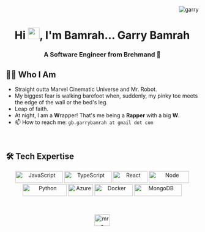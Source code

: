 <p align="right"> <img src="https://komarev.com/ghpvc/?username=g-ix&label=Profile%20views&color=0e75b6&style=flat" alt="garry" /> </p>

<h1 align="center">Hi <img src="https://raw.githubusercontent.com/MartinHeinz/MartinHeinz/master/wave.gif" width="30px">, I'm Bamrah... Garry Bamrah </h1>
<h3 align="center">A Software Engineer from Brehmand 🌟</h3>

## 👨‍💻 Who I Am
- Straight outta Marvel Cinematic Universe and Mr. Robot.
- My biggest fear is walking barefoot when, suddenly, my pinky toe meets the edge of the wall or the bed's leg.
- Leap of faith.
- At night, I am a **W**rapper! That's me being a **Rapper** with a big **W**.
- 📫 How to reach me: `gb.garrybamrah at gmail dot com`

<br>

## 🛠️ Tech Expertise

<p align="center">
    <img src="https://img.shields.io/badge/JavaScript-F7DF1E?style=flat&logo=javascript&logoColor=000" alt="JavaScript" width="124" height="31" />
    <img src="https://img.shields.io/badge/TypeScript-3178C6?style=flat&logo=typescript&logoColor=fff" alt="TypeScript" width="124" height="31" />
    <img src="https://img.shields.io/badge/React-61DAFB?style=flat&logo=react&logoColor=000" alt="React" width="90" height="31" />
    <img src="https://img.shields.io/badge/Node.js-339933?style=flat&logo=nodedotjs&logoColor=fff" alt="Node" width="105" height="31" />
    <img src="https://img.shields.io/badge/Python-3776AB?style=flat&logo=python&logoColor=efbf04&labelColor=306998&color=306998" alt="Python" width="115" height="31" />
    <img src="https://img.shields.io/badge/Azure-0078D4?style=flat&logo=microsoftazure&logoColor=fff" alt="Azure" width="65" height="31" />
    <img src="https://img.shields.io/badge/Docker-2496ED?style=flat&logo=docker&logoColor=fff" alt="Docker" width="100" height="31" />
    <img src="https://img.shields.io/badge/MongoDB-47A248?style=flat&logo=mongodb&logoColor=fff" alt="MongoDB" width="124" height="31" />
</p>

<br>
<p align="center">
  <a href="https://linkedin.com/in/mr-gurpreet-singh" target="blank"><img align="center" src="https://cdn.jsdelivr.net/npm/simple-icons@3.0.1/icons/linkedin.svg" alt="mr-gurpreet-singh" height="30" width="40" /></a>
</p>
